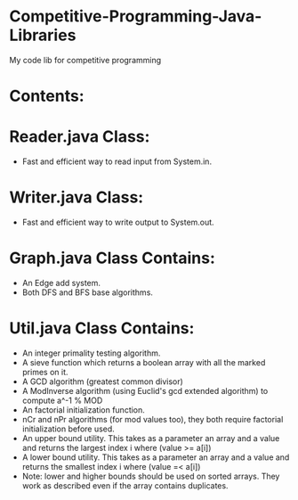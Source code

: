 # Competitive-Programming-Java-Libraries
My code lib for competitive programming

  #   Contents:

  # Reader.java Class:
  - Fast and efficient way to read input from System.in.
  
  # Writer.java Class:
  - Fast and efficient way to write output to System.out.
  
  # Graph.java Class Contains:
  - An Edge add system.
  - Both DFS and BFS base algorithms.
  
  # Util.java Class Contains:
  - An integer primality testing algorithm.
  - A sieve function which returns a boolean array with all the marked primes on it.
  - A GCD algorithm (greatest common divisor)
  - A ModInverse algorithm (using Euclid's gcd extended algorithm) to compute a^-1 % MOD 
  - An factorial initialization function.
  - nCr and nPr algorithms (for mod values too), they both require factorial initialization before used.
  - An upper bound utility. This takes as a parameter an array and a value and returns the largest index i where (value >= a[i])
  - A lower bound utility. This takes as a parameter an array and a value and returns the smallest index i where (value =< a[i])
  - Note: lower and higher bounds should be used on sorted arrays. They work as described even if the array contains duplicates.
  
  
  
